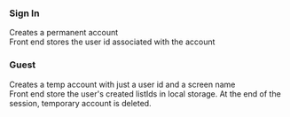 ### Sign In

Creates a permanent account  
Front end stores the user id associated with the account

### Guest

Creates a temp account with just a user id and a screen name  
Front end store the user's created listIds in local storage.
At the end of the session, temporary account is deleted.
